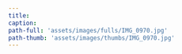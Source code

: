 ```yaml
---
title:
caption:
path-full: 'assets/images/fulls/IMG_0970.jpg'
path-thumb: 'assets/images/thumbs/IMG_0970.jpg'
---
```

